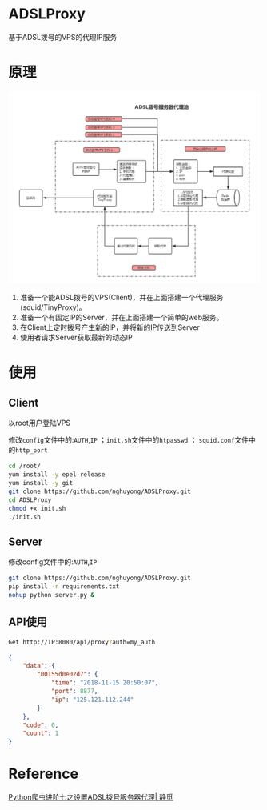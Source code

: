 # ADSLProxy
基于ADSL拨号的VPS的代理IP服务

# 原理
![](./principle.png)
1. 准备一个能ADSL拨号的VPS(Client)，并在上面搭建一个代理服务(squid/TinyProxy)。
2. 准备一个有固定IP的Server，并在上面搭建一个简单的web服务。
3. 在Client上定时拨号产生新的IP，并将新的IP传送到Server
4. 使用者请求Server获取最新的动态IP

# 使用

## Client
以root用户登陆VPS

修改`config`文件中的:`AUTH`,`IP` ；`init.sh`文件中的`htpasswd` ； `squid.conf`文件中的`http_port`

```bash
cd /root/
yum install -y epel-release
yum install -y git
git clone https://github.com/nghuyong/ADSLProxy.git
cd ADSLProxy
chmod +x init.sh
./init.sh
```



## Server
修改config文件中的:`AUTH`,`IP`
```bash
git clone https://github.com/nghuyong/ADSLProxy.git
pip install -r requirements.txt
nohup python server.py &
```

## API使用
```bash
Get http://IP:8080/api/proxy?auth=my_auth
```
```json
{
    "data": {
        "00155d0e02d7": {
            "time": "2018-11-15 20:50:07",
            "port": 8877,
            "ip": "125.121.112.244"
        }
    },
    "code": 0,
    "count": 1
}
```

# Reference
[Python爬虫进阶七之设置ADSL拨号服务器代理| 静觅](https://cuiqingcai.com/3443.html)